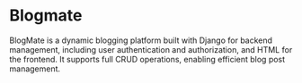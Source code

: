 # Blogmate
BlogMate is a dynamic blogging platform built with Django for backend management, including user authentication and authorization, and HTML for the frontend. It supports full CRUD operations, enabling efficient blog post management.
